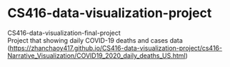 # CS416-data-visualization-project
CS416-data-visualization-final-project
<br>Project that showing daily COVID-19 deaths and cases data
<br> (https://zhanchaoy417.github.io/CS416-data-visualization-project/cs416-Narrative_Visualization/COVID19_2020_daily_deaths_US.html)

